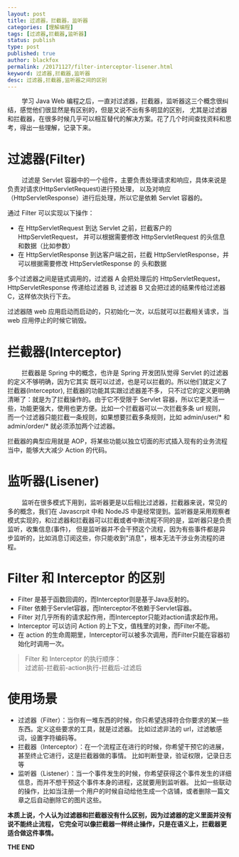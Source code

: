 ```yaml
---
layout: post
title: 过滤器，拦截器，监听器
categories: [理解编程]
tags: [过滤器,拦截器,监听器]
status: publish
type: post
published: true
author: blackfox
permalink: /20171127/filter-interceptor-lisener.html
keyword: 过滤器,拦截器,监听器
desc: 过滤器,拦截器,监听器之间的区别
---
```


&emsp;&emsp; 学习 Java Web 编程之后，一直对过滤器，拦截器，监听器这三个概念很纠结，感觉他们很显然是有区别的，但是又说不出有多明显的区别，
尤其是过滤器和拦截器，在很多时候几乎可以相互替代的解决方案。花了几个时间查找资料和思考，得出一些理解，记录下来。

过滤器(Filter)
=====
&emsp;&emsp; 过滤是 Servlet 容器中的一个组件，主要负责处理请求和响应，具体来说是负责对请求(HttpServletRequest)进行预处理，
以及对响应（HttpServletResponse）进行后处理，所以它是依赖 Servlet 容器的。

通过 Filter 可以实现以下操作：
* 在 HttpServletRequest 到达 Servlet 之前，拦截客户的 HttpServletRequest， 并可以根据需要修改 HttpServletRequest 的头信息
和数据（比如参数）
* 在 HttpServletResponse 到达客户端之前，拦截 HttpServletResponse，并可以根据需要修改 HttpServletResponse 的
头和数据

多个过滤器之间是链式调用的，过滤器 A 会把处理后的 HttpServletRequest，HttpServletResponse 传递给过滤器 B, 过滤器 B
又会把过滤的结果传给过滤器 C，这样依次执行下去。

过滤器随 web 应用启动而启动的，只初始化一次，以后就可以拦截相关请求，当 web 应用停止的时候它销毁。

拦截器(Interceptor)
=====
&emsp;&emsp; 拦截器是 Spring 中的概念，也许是 Spring 开发团队觉得 Servlet 的过滤器的定义不够明确，因为它其实
既可以过滤，也是可以拦截的。所以他们就定义了拦截器(Interceptor), 拦截器的功能其实跟过滤器差不多，
只不过它的定义更明确清晰了：就是为了拦截操作的。由于它不受限于
Servlet 容器，所以它更灵活一些，功能更强大，使用也更方便。比如一个拦截器可以一次拦截多条 url 规则，
而一个过滤器只能拦截一条规则，如果想要拦截多条规则，比如 admin/user/* 和 admin/order/* 就必须添加两个过滤器。

拦截器的典型应用就是 AOP，将某些功能以独立切面的形式插入现有的业务流程当中，能够大大减少 Action 的代码。

监听器(Lisener)
====
&emsp;&emsp; 监听在很多模式下用到，监听器更是以后相比过滤器，拦截器来说，常见的多的概念，我们在 Javascrpit 中和 NodeJS
中是经常提到。监听器是采用观察者模式实现的，和过滤器和拦截器可以拦截或者中断流程不同的是，监听器只是负责监听，收集信息(事件)，
但是监听器并不会干预这个流程，因为有些事件都是异步监听的，比如消息订阅这些，你只能收到"消息"，根本无法干涉业务流程的进程。

Filter 和 Interceptor 的区别
======
* Filter 是基于函数回调的，而Interceptor则是基于Java反射的。
* Filter 依赖于Servlet容器，而Interceptor不依赖于Servlet容器。
* Filter 对几乎所有的请求起作用，而Interceptor只能对action请求起作用。
* Interceptor 可以访问 Action 的上下文，值栈里的对象，而Filter不能。
* 在 action 的生命周期里，Interceptor可以被多次调用，而Filter只能在容器初始化时调用一次。

> Filter 和 Interceptor 的执行顺序： <br />
过滤前-拦截前-action执行-拦截后-过滤后

使用场景
=====
* 过滤器（Filter）：当你有一堆东西的时候，你只希望选择符合你要求的某一些东西。定义这些要求的工具，就是过滤器。
比如过滤非法的 url，过滤敏感词，设置字符编码等。
* 拦截器（Interceptor）：在一个流程正在进行的时候，你希望干预它的进展，甚至终止它进行，这是拦截器做的事情。
比如判断登录，验证权限，记录日志等
* 监听器（Listener）：当一个事件发生的时候，你希望获得这个事件发生的详细信息，而并不想干预这个事件本身的进程，这就要用到监听器。
比如一些联动的操作，比如当注册一个用户的时候自动给他生成一个店铺，或者删除一篇文章之后自动删除它的图片这些。

__本质上说，个人认为过滤器和拦截器没有什么区别，因为过滤器的定义里面并没有说不能终止流程，
它完全可以像拦截器一样终止操作，只是在语义上，拦截器更适合做这件事情。__

__THE END__